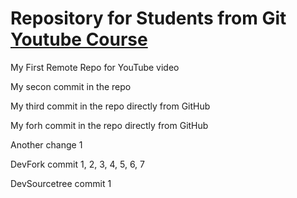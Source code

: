 # Repository for Students from Git [Youtube Course](https://www.youtube.com/watch?v=GiIR3ZxGB6g&list=PLnlik7Rjo4n0NRdiB2sDsdmmiclUt1ttt) 
My First Remote Repo for YouTube video

My secon commit in the repo

My third commit in the repo directly from GitHub

My forh commit in the repo directly from GitHub

Another change 1

DevFork commit 1, 2, 3, 4, 5, 6, 7


DevSourcetree commit 1
